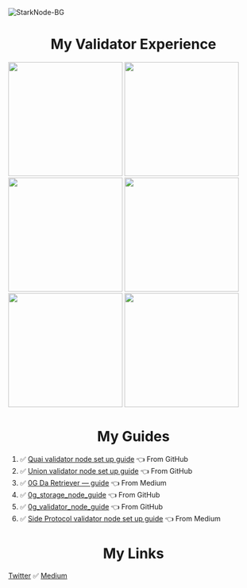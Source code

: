 
![StarkNode-BG](https://github.com/user-attachments/assets/1bdc4bf8-f045-4830-817a-a9fd76d1104f)

<h1 align=center>My Validator Experience</h1>

<img src="https://github.com/user-attachments/assets/abd2f1d7-8b3b-4d9a-ba2e-69dfd0fe812f" width=230>
<img src="https://github.com/user-attachments/assets/9ea02fad-7d1a-458c-8ae9-ecf4c598d756" width=230>
<img src="https://github.com/user-attachments/assets/473175ef-bc31-482c-b3c3-6ad34f152425" width=230>
<img src="https://github.com/user-attachments/assets/e3baff89-31e0-4aaa-b0f9-c7c761c722ce" width=230>
<img src="https://github.com/user-attachments/assets/b41b1a75-f6a2-4b72-8132-9930401139e9" width=230>
<img src="https://github.com/user-attachments/assets/dc7efd1e-5f4d-4243-8bcb-2318a1fd2b35" width=230>


<h1 align=center>My Guides</h1>

1. ✅ [Quai validator node set up guide](https://github.com/StarkovVlad/quai_node_setup_guide/blob/main/README.md) 👈 From GitHub
2. ✅ [Union validator node set up guide](https://github.com/StarkovVlad/union_validator_node_guide/blob/main/README.md) 👈 From GitHub
3. ✅ [0G Da Retriever — guide](https://medium.com/@stark.nodes/0g-da-retriever-guide-9d0854874fea) 👈 From Medium
4. ✅ [0g_storage_node_guide](https://github.com/StarkovVlad/0g_storage_node_guide) 👈 From GitHub
5. ✅ [0g_validator_node_guide](https://github.com/StarkovVlad/0g_validator_node_guide) 👈 From GitHub
6. ✅ [Side Protocol validator node set up guide](https://medium.com/@stark.nodes/side-protocol-validator-node-set-up-guide-1f21d7cbe0c8) 👈 From Medium


<h1 align=center>My Links</h1>

[Twitter](https://x.com/Berend896) ✅ [Medium](https://medium.com/@stark.nodes)
